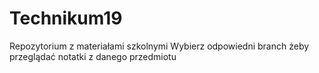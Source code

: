 # Technikum19
Repozytorium z materiałami szkolnymi
Wybierz odpowiedni branch żeby przeglądać notatki z danego przedmiotu
